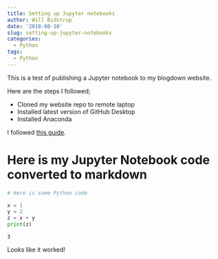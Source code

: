 ```yaml
---
title: Setting up Jupyter notebooks
author: Will Bidstrup
date: '2018-08-10'
slug: setting-up-jupyter-notebooks
categories:
  - Python
tags:
  - Python
---
```


This is a test of publishing a Jupyter notebook to my blogdown website. 

Here are the steps I followed;  

- Cloned my website repo to remote laptop  
- Installed latest version of GitHub Desktop  
- Installed Anaconda  

I followed [this guide](https://www.timlrx.com/2018/03/25/uploading-jupyter-notebook-files-to-blogdown/).


# Here is my Jupyter Notebook code converted to markdown


```python
# Here is some Python code

x = 1
y = 2
z = x + y
print(z)
```

    3



Looks like it worked!